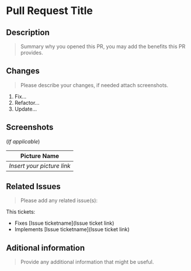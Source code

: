 # Pull Request Title

## Description

> Summary why you opened this PR, you may add the benefits this PR provides.

## Changes

> Please describe your changes, if needed attach screenshots.  
1. Fix...
2. Refactor...
3. Update...

## Screenshots
(_If applicable_)

|        Picture Name         |
| :-------------------------: |
| _Insert your picture link_  |

## Related Issues

> Please add any related issue(s):

This tickets: 
- Fixes [Issue ticketname](Issue ticket link)
- Implements [Issue ticketname](Issue ticket link)

## Aditional information

> Provide any additional information that might be useful.
